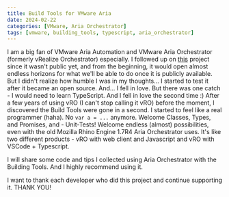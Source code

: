 ```yaml
---
title: Build Tools for VMware Aria
date: 2024-02-22
categories: [VMware, Aria Orchestrator]
tags: [vmware, building_tools, typescript, aria_orchestrator]
---
```


I am a big fan of VMware Aria Automation and VMware Aria Orchestrator (formerly vRealize Orchestrator) especially. I followed up on [this](https://github.com/vmware/build-tools-for-vmware-aria) project since it wasn't public yet, and from the beginning, it would open almost endless horizons for what we'll be able to do once it is publicly available. But I didn't realize how humble I was in my thoughts...
I started to test it after it became an open source. And... I fell in love. But there was one catch - I would need to learn TypeScript. And I fell in love the second time :)
After a few years of using vRO (I can't stop calling it vRO) before the moment, I discovered the Build Tools were gone in a second. I started to feel like a real programmer (haha). No `var a = ...` anymore. Welcome Classes, Types, and Promises, and - Unit-Tests! Welcome endless (almost) possibilities, even with the old Mozilla Rhino Engine 1.7R4 Aria Orchestrator uses. It's like two different products - vRO with web client and Javascript and vRO with VSCode + Typescript.

I will share some code and tips I collected using Aria Orchestrator with the Building Tools. And I highly recommend using it.

I want to thank each developer who did this project and continue supporting it. THANK YOU!

